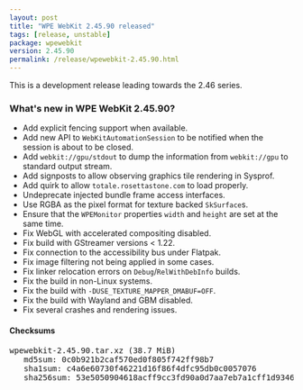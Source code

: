 ```yaml
---
layout: post
title: "WPE WebKit 2.45.90 released"
tags: [release, unstable]
package: wpewebkit
version: 2.45.90
permalink: /release/wpewebkit-2.45.90.html
---
```


This is a development release leading towards the 2.46 series.

### What's new in WPE WebKit 2.45.90?

- Add explicit fencing support when available.
- Add new API to `WebKitAutomationSession` to be notified when the session is
  about to be closed.
- Add `webkit://gpu/stdout` to dump the information from `webkit://gpu` to
  standard output stream.
- Add signposts to allow observing graphics tile rendering in Sysprof.
- Add quirk to allow `totale.rosettastone.com` to load properly.
- Undeprecate injected bundle frame access interfaces.
- Use RGBA as the pixel format for texture backed `SkSurface`s.
- Ensure that the `WPEMonitor` properties `width` and `height` are set at
  the same time.
- Fix WebGL with accelerated compositing disabled.
- Fix build with GStreamer versions < 1.22.
- Fix connection to the accessibility bus under Flatpak.
- Fix image filtering not being applied in some cases.
- Fix linker relocation errors on `Debug`/`RelWithDebInfo` builds.
- Fix the build in non-Linux systems.
- Fix the build with `-DUSE_TEXTURE_MAPPER_DMABUF=OFF`.
- Fix the build with Wayland and GBM disabled.
- Fix several crashes and rendering issues.

#### Checksums

<pre>
wpewebkit-2.45.90.tar.xz (38.7 MiB)
   md5sum: 0c0b921b2caf570ed0f805f742ff98b7
   sha1sum: c4a6e60730f46221d16f86f4dfc95db0c0057076
   sha256sum: 53e5050904618acff9cc3fd90a0d7aa7eb7a1cff1d93468d3dd0b4f68a2f03d9
</pre>
